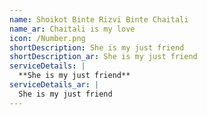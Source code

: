 ```yaml
---
name: Shoikot Binte Rizvi Binte Chaitali
name_ar: Chaitali is my love
icon: /Number.png
shortDescription: She is my just friend
shortDescription_ar: She is my just friend
serviceDetails: |
  **She is my just friend**
serviceDetails_ar: |
  She is my just friend
---
```


